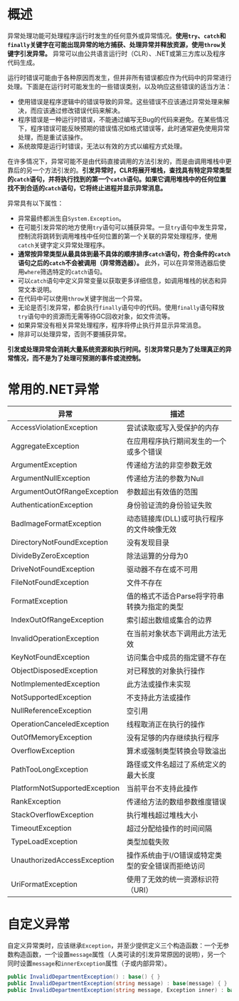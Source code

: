 # 概述

异常处理功能可处理程序运行时发生的任何意外或异常情况。**使用`try`、`catch`和`finally`关键字在可能出现异常的地方捕获、处理异常并释放资源，使用`throw`关键字引发异常。** 异常可以由公共语言运行时（CLR）、.NET或第三方库以及程序代码生成。

运行时错误可能由于各种原因而发生，但并非所有错误都应作为代码中的异常进行处理。下面是在运行时可能发生的一些错误类别，以及响应这些错误的适当方法：

- 使用错误是程序逻辑中的错误导致的异常。这些错误不应该通过异常处理来解决，而应该通过修改错误代码来解决。
- 程序错误是一种运行时错误，不能通过编写无Bug的代码来避免。在某些情况下，程序错误可能反映预期的错误情况如格式错误等，此时通常避免使用异常处理，而是重试该操作。
- 系统故障是运行时错误，无法以有效的方式以编程方式处理。

在许多情况下，异常可能不是由代码直接调用的方法引发的，而是由调用堆栈中更靠后的另一个方法引发的。**引发异常时，CLR将展开堆栈，查找具有特定异常类型的`catch`语句，并将执行找到的第一个`catch`语句。如果它调用堆栈中的任何位置找不到合适的`catch`语句，它将终止进程并显示异常消息。**

异常具有以下属性：

- 异常最终都派生自`System.Exception`。
- 在可能引发异常的地方使用`try`语句可以捕获异常。一旦`try`语句中发生异常，控制流将跳转到调用堆栈中任何位置的第一个关联的异常处理程序，使用`catch`关键字定义异常处理程序。
- **通常按异常类型从最具体到最不具体的顺序排序`catch`语句，符合条件的`catch`语句之后的`catch`不会被调用（异常筛选器）。** 此外，可以在异常筛选器后使用`where`筛选特定的`catch`语句。
- 可以`catch`语句中定义异常变量以获取更多详细信息，如调用堆栈的状态和异常文本说明。
- 在代码中可以使用`throw`关键字抛出一个异常。
- 无论是否引发异常，都会执行`finally`语句中的代码。使用`finally`语句释放`try`语句中的资源而无需等待GC回收对象，如文件流等。
- 如果异常没有相关异常处理程序，程序将停止执行并显示异常消息。
- 除非可以处理异常，否则不要捕获异常。

**引发或处理异常会消耗大量系统资源和执行时间。引发异常只是为了处理真正的异常情况，而不是为了处理可预测的事件或流控制。**

# 常用的.NET异常

| 异常 | 描述 |
| --- | --- |
| AccessViolationException | 尝试读取或写入受保护的内存 |
| AggregateException | 在应用程序执行期间发生的一个或多个错误 |
| ArgumentException | 传递给方法的非空参数无效 |
| ArgumentNullException | 传递给方法的参数为Null |
| ArgumentOutOfRangeException | 参数超出有效值的范围 |
| AuthenticationException | 身份验证流的身份验证失败 |
| BadImageFormatException | 动态链接库(DLL)或可执行程序的文件映像无效 |
| DirectoryNotFoundException | 没有发现目录 |
| DivideByZeroException | 除法运算的分母为0 |
| DriveNotFoundException | 驱动器不存在或不可用 |
| FileNotFoundException | 文件不存在 |
| FormatException | 值的格式不适合Parse将字符串转换为指定的类型 |
| IndexOutOfRangeException | 索引超出数组或集合的边界 |
| InvalidOperationException | 在当前对象状态下调用此方法无效 |
| KeyNotFoundException | 访问集合中成员的指定键不存在 |
| ObjectDisposedException | 对已释放的对象执行操作 |
| NotImplementedException | 此方法或操作未实现 |
| NotSupportedException | 不支持此方法或操作 |
| NullReferenceException | 空引用 |
| OperationCanceledException | 线程取消正在执行的操作 |
| OutOfMemoryException | 没有足够的内存继续执行程序 |
| OverflowException | 算术或强制类型转换会导致溢出 |
| PathTooLongException | 路径或文件名超过了系统定义的最大长度 |
| PlatformNotSupportedException | 当前平台不支持此操作 |
| RankException | 传递给方法的数组参数维度错误 |
| StackOverflowException | 执行堆栈超过堆栈大小 |
| TimeoutException | 超过分配给操作的时间间隔 |
| TypeLoadException | 类型加载失败 |
| UnauthorizedAccessException | 操作系统由于I/O错误或特定类型的安全错误而拒绝访问 |
| UriFormatException | 使用了无效的统一资源标识符（URI） |

# 自定义异常

自定义异常类时，应该继承`Exception`，并至少提供定义三个构造函数：一个无参数构造函数，一个设置`message`属性（人类可读的引发异常原因的说明），另一个同时设置`message`和`innerException`属性（子或内部异常）。

``` csharp
public InvalidDepartmentException() : base() { }
public InvalidDepartmentException(string message) : base(message) { }
public InvalidDepartmentException(string message, Exception inner) : base(message, inner) { }
```